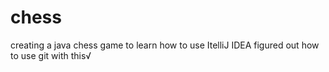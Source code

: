 # chess
creating a java chess game
to learn how to use ItelliJ IDEA
    figured out how to use git with this√